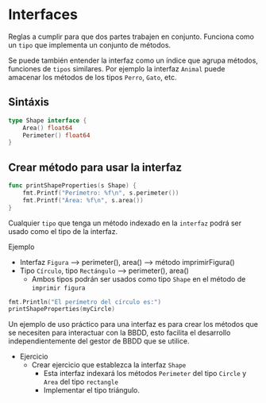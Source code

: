# Interfaces

Reglas a cumplir para que dos partes trabajen en conjunto. Funciona como un `tipo` que implementa un conjunto de métodos.

Se puede también entender la interfaz como un índice que agrupa métodos, funciones de `tipos` similares. Por ejemplo la interfaz `Animal` puede amacenar los métodos de los tipos `Perro`, `Gato`, etc.

## Sintáxis

```go
type Shape interface {
    Area() float64
    Perimeter() float64
}
```
## Crear método para usar la interfaz

```go
func printShapeProperties(s Shape) {
	fmt.Printf("Perímetro: %f\n", s.perimeter())
	fmt.Printf("Área: %f\n", s.area())
}

```

Cualquier `tipo` que tenga un método indexado en la `interfaz` podrá ser usado como el tipo de la interfaz.

Ejemplo

- Interfaz `Figura` --> perimeter(), area() --> método imprimirFigura()
- Tipo `Círculo`, tipo `Rectángulo` --> perimeter(), area()
    - Ambos tipos podrán ser usados como tipo `Shape` en el método de `imprimir figura`

```go
fmt.Println("El perímetro del círculo es:")
printShapeProperties(myCircle)
```

Un ejemplo de uso práctico para una interfaz es para crear los métodos que se necesiten para interactuar con la BBDD, esto facilita el desarrollo independientemente del gestor de BBDD que se utilice.

- Ejercicio
    - Crear ejercicio que establezca la interfaz `Shape`
        - Esta interfaz indexará los métodos `Perimeter` del tipo `Circle` y `Area` del tipo `rectangle`
        - Implementar el tipo triángulo.


